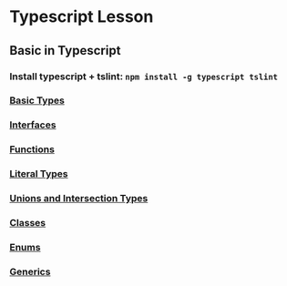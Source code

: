 # Typescript Lesson

## Basic in Typescript

### Install typescript + tslint: ```npm install -g typescript tslint```

### [Basic Types](./src/BasicTypes.ts)

### [Interfaces](./src/Interfaces.ts)

### [Functions](./src/Functions.ts)

### [Literal Types](./src/LiteralTypes.ts)

### [Unions and Intersection Types](./src/Unions.ts)

### [Classes](./src/Classes.ts)

### [Enums](./src/Enums.ts)

### [Generics](./src/Generics.ts)
